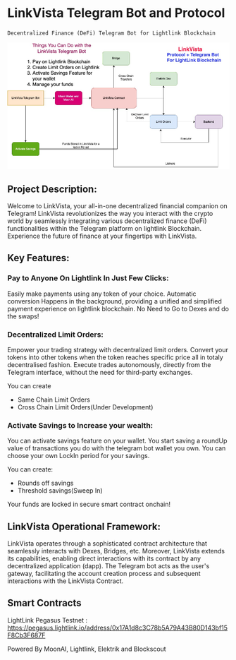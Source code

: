 # LinkVista Telegram Bot and Protocol
`Decentralized Finance (DeFi) Telegram Bot for Lightlink Blockchain`

![LINKVISTA](./LinkVista.jpg)

## Project Description:

Welcome to LinkVista, your all-in-one decentralized financial companion on Telegram! LinkVista revolutionizes the way you interact with the crypto world by seamlessly integrating various decentralized finance (DeFi) functionalities within the Telegram platform on lightlink Blockchain. Experience the future of finance at your fingertips with LinkVista.

## Key Features:

### Pay to Anyone On Lightlink In Just Few Clicks:

Easily make payments using any token of your choice. Automatic conversion Happens in the background, providing a unified and simplified payment experience on lightlink blockchain. No Need to Go to Dexes and do the swaps!

### Decentralized Limit Orders:

Empower your trading strategy with decentralized limit orders. Convert your tokens into other tokens when the token reaches specific price all in totaly decentralised fashion. Execute trades autonomously, directly from the Telegram interface, without the need for third-party exchanges.

You can create
- Same Chain Limit Orders
- Cross Chain Limit Orders(Under Development)

### Activate Savings to Increase your wealth:

You can activate savings feature on your wallet. You start saving a roundUp value of transactions you do with the telegram bot wallet you own. You can choose your own LockIn period for your savings.

You can create:
- Rounds off savings
- Threshold savings(Sweep In)

Your funds are locked in secure smart contract onchain!

## LinkVista Operational Framework:
LinkVista operates through a sophisticated contract architecture that seamlessly interacts with Dexes, Bridges, etc. Moreover, LinkVista extends its capabilities, enabling direct interactions with its contract by any decentralized application (dapp). The Telegram bot acts as the user's gateway, facilitating the account creation process and subsequent interactions with the LinkVista Contract.


## Smart Contracts 

LightLink Pegasus Testnet : https://pegasus.lightlink.io/address/0x17A1d8c3C78b5A79A43B80D143bf15F8Cb3F687F

Powered By MoonAI, Lightlink, Elektrik and Blockscout